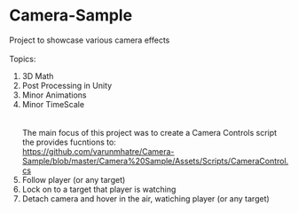# Camera-Sample

Project to showcase various camera effects
<br><br>
Topics:<br>
1) 3D Math<br>
2) Post Processing in Unity<br>
3) Minor Animations<br>
4) Minor TimeScale<br>
<br><br>
The main focus of this project was to create a Camera Controls script the provides fucntions to:<br>
https://github.com/varunmhatre/Camera-Sample/blob/master/Camera%20Sample/Assets/Scripts/CameraControl.cs <br>
1) Follow player (or any target)
2) Lock on to a target that player is watching
3) Detach camera and hover in the air, watiching player (or any target)
